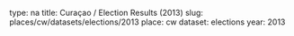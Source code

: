 type: na
title: Curaçao / Election Results (2013)
slug: places/cw/datasets/elections/2013
place: cw
dataset: elections
year: 2013
